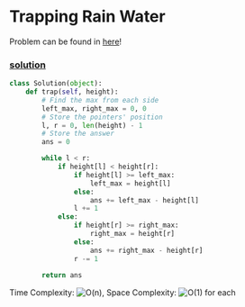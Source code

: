 # Trapping Rain Water

Problem can be found in [here](https://leetcode.com/problems/trapping-rain-water/)!

### [solution](/Stack/42-TrappingRainWater/README.md)

```python
class Solution(object):
    def trap(self, height):
        # Find the max from each side
        left_max, right_max = 0, 0
        # Store the pointers' position
        l, r = 0, len(height) - 1
        # Store the answer
        ans = 0

        while l < r:
            if height[l] < height[r]:
                if height[l] >= left_max:
                    left_max = height[l]
                else:
                    ans += left_max - height[l]
                l += 1
            else:
                if height[r] >= right_max:
                    right_max = height[r]
                else:
                    ans += right_max - height[r]
                r -= 1
        
        return ans
```

Time Complexity: ![O(n)](<https://latex.codecogs.com/svg.image?\inline&space;O(n)>), Space Complexity: ![O(1)](<https://latex.codecogs.com/svg.image?\inline&space;O(1)>) for each